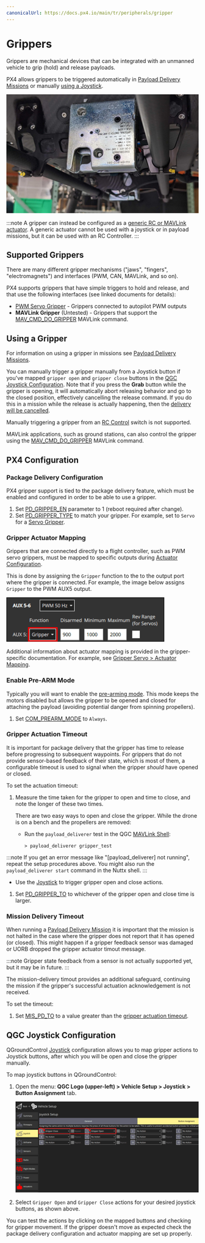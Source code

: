 ```yaml
---
canonicalUrl: https://docs.px4.io/main/tr/peripherals/gripper
---
```


# Grippers

Grippers are mechanical devices that can be integrated with an unmanned vehicle to grip (hold) and release payloads.

PX4 allows grippers to be triggered automatically in [Payload Delivery Missions](../flying/package_delivery_mission.md) or manually [using a Joystick](#qgc-joystick-configuration).

![High-load gripper example](../../assets/hardware/grippers/highload_gripper_example.jpg)

:::note
A gripper can instead be configured as a [generic RC or MAVLink actuator](../payloads/README.md#generic-actuator-control-with-rc). A generic actuator cannot be used with a joystick or in payload missions, but it can be used with an RC Controller.
:::

## Supported Grippers

There are many different gripper mechanisms ("jaws", "fingers", "electromagnets") and interfaces (PWM, CAN, MAVLink, and so on).

PX4 supports grippers that have simple triggers to hold and release, and that use the following interfaces (see linked documents for details):

- [PWM Servo Gripper](gripper_servo.md) - Grippers connected to autopilot PWM outputs
- **MAVLink Gripper** (Untested) - Grippers that support the [MAV_CMD_DO_GRIPPER](https://mavlink.io/en/messages/common.html#MAV_CMD_DO_GRIPPER) MAVLink command.

## Using a Gripper

For information on using a gripper in missions see [Payload Delivery Missions](../flying/package_delivery_mission.md).

You can manually trigger a gripper manually from a Joystick button if you've mapped `gripper open` and `gripper close` buttons in the [QGC Joystick Configuration](#qgc-joystick-configuration). Note that if you press the **Grab** button while the gripper is opening, it will automatically abort releasing behavior and go to the closed position, effectively cancelling the release command. If you do this in a mission while the release is actually happening, then the [delivery will be cancelled](../flying/package_delivery_mission.md#manual-control-of-gripper-in-missions).

Manually triggering a gripper from an [RC Control](../getting_started/rc_transmitter_receiver.md) switch is not supported.

MAVLink applications, such as ground stations, can also control the gripper using the [MAV_CMD_DO_GRIPPER](https://mavlink.io/en/messages/common.html#MAV_CMD_DO_GRIPPER) MAVLink command.


## PX4 Configuration

### Package Delivery Configuration

PX4 gripper support is tied to the package delivery feature, which must be enabled and configured in order to be able to use a gripper.

1. Set [PD_GRIPPER_EN](../advanced_config/parameter_reference.md#PD_GRIPPER_EN) parameter to 1 (reboot required after change).
1. Set [PD_GRIPPER_TYPE](../advanced_config/parameter_reference.md#PD_GRIPPER_TYPE) to match your gripper. For example, set to `Servo` for a [Servo Gripper](gripper_servo.md).

### Gripper Actuator Mapping

Grippers that are connected directly to a flight controller, such as PWM servo grippers, must be mapped to specific outputs during [Actuator Configuration](../config/actuators.md#actuator-outputs).

This is done by assigning the `Gripper` function to the to the output port where the gripper is connected. For example, the image below assigns `Gripper` to the PWM AUX5 output.

![Gripper output mapping](../../assets/config/gripper/qgc_gripper_actuator_output_small.png)

Additional information about actuator mapping is provided in the gripper-specific documentation. For example, see [Gripper Servo > Actuator Mapping](../peripherals/gripper_servo.md#actuator-mapping).


### Enable Pre-ARM Mode

Typically you will want to enable the [pre-arming mode](../advanced_config/prearm_arm_disarm.md). This mode keeps the motors disabled but allows the gripper to be opened and closed for attaching the payload (avoiding potential danger from spinning propellers).

1. Set [COM_PREARM_MODE](../advanced_config/parameter_reference.md#COM_PREARM_MODE) to `Always`.

### Gripper Actuation Timeout

It is important for package delivery that the gripper has time to release before progressing to subsequent waypoints. For grippers that do not provide sensor-based feedback of their state, which is most of them, a configurable timeout is used to signal when the gripper _should_ have opened or closed.

To set the actuation timeout:

1. Measure the time taken for the gripper to open and time to close, and note the longer of these two times.

   There are two easy ways to open and close the gripper. While the drone is on a bench and the propellers are removed:

   - Run the `payload_deliverer` test in the QGC [MAVLink Shell](../debug/mavlink_shell.md):

     ```
     > payload_deliverer gripper_test
     ```

:::note
If you get an error message like "[payload_deliverer] not running", repeat the setup procedures above. You might also run the `payload_deliverer start` command in the Nuttx shell.
:::

   - Use the [Joystick](#qgc-joystick-configuration) to trigger gripper open and close actions.

1. Set [PD_GRIPPER_TO](../advanced_config/parameter_reference.md#PD_GRIPPER_TO) to whichever of the gripper open and close time is larger.


### Mission Delivery Timeout

When running a [Payload Delivery Mission](../flying/package_delivery_mission.md) it is important that the mission is not halted in the case where the gripper does not report that it has opened (or closed). This might happen if a gripper feedback sensor was damaged or UORB dropped the gripper actuator timout message.

:::note
Gripper state feedback from a sensor is not actually supported yet, but it may be in future.
:::

The mission-delivery timout provides an additional safeguard, continuing the mission if the gripper's successful actuation acknowledgement is not received.

To set the timeout:

1. Set [MIS_PD_TO](../advanced_config/parameter_reference.md#MIS_PD_TO) to a value greater than the [gripper actuation timeout](#gripper-actuation-timeout).


## QGC Joystick Configuration

QGroundControl [Joystick](../config/joystick.md) configuration allows you to map gripper actions to Joystick buttons, after which you will be open and close the gripper manually.

To map joystick buttons in QGroundControl:

1. Open the menu: **QGC Logo (upper-left) > Vehicle Setup > Joystick > Button Assignment** tab.

   ![Gripper action mapping](../../assets/config/gripper/qgc_gripper_actions_joystick.png)
1. Select `Gripper Open` and `Gripper Close` actions for your desired joystick buttons, as shown above.

You can test the actions by clicking on the mapped buttons and checking for gripper movement. If the gripper doesn't move as expected check the package delivery configuration and actuator mapping are set up properly.
